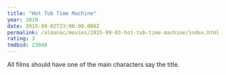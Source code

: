 ```yaml
---
title: "Hot Tub Time Machine"
year: 2010
date: 2015-09-02T23:00:00.000Z
permalink: /almanac/movies/2015-09-03-hot-tub-time-machine/index.html
rating: 3
tmdbid: 23048
---
```


All films should have one of the main characters say the title.
